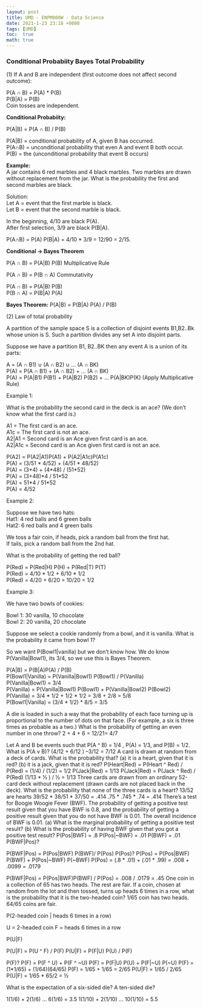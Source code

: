 ```yaml
---
layout: post
title: UMD - ENPM808W - Data Science
date: 2021-1-23 23:18 +0800
tags: [UMD]
toc:  true
math: true
---
```


<!-- Global site tag (gtag.js) - Google Analytics -->
  <script async src="https://www.googletagmanager.com/gtag/js?id=G-TG0XJZG53F"></script>
  <script>
    window.dataLayer = window.dataLayer \|\| [];
    function gtag(){dataLayer.push(arguments);}
    gtag('js', new Date());

    gtag('config', 'G-TG0XJZG53F');
  </script>

  <style TYPE="text/css">code.has-jax {font: inherit; font-size: 100%; background: inherit; border: inherit;}</style><script type="text/x-mathjax-config">
  MathJax.Hub.Config({
      tex2jax: {
          inlineMath: [['$','$'], ['\\(','\\)']],
          displayMath: [ ['$$','$$'], ["\\[","\\]"] ],
          skipTags: ['script', 'noscript', 'style', 'textarea', 'pre'] // removed 'code' entry
      }});
  MathJax.Hub.Queue(function() {
      var all = MathJax.Hub.getAllJax(), i;
      for(i = 0; i < all.length; i += 1) {
          all[i].SourceElement().parentNode.className += ' has-jax';
      }});
  </script><script type="text/javascript" src="https://cdnjs.cloudflare.com/ajax/libs/mathjax/2.7.4/MathJax.js?config=TeX-AMS_HTML-full"></script>  


### Conditional Probabiity Bayes Total Probability

(1) If A and B are independent (first outcome does not affect second outcome):

P(A ∩ B) = P(A) * P(B)<br/>
P(B\|A) = P(B)<br/>
Coin tosses are independent.

**Conditional Probabiity:**

P(A\|B) = P(A ∩ B) / P(B)

P(A\|B) = conditional probability of A, given B has occurred.<br/>
P(A∩B) = unconditional probability that even A and event B both occur.<br/>
P(B) = the (unconditional probability that event B occurs)

**Example:**<br/>
A jar contains 6 red marbles and 4 black marbles. Two marbles are drawn without replacement from the jar. What is the probability the first and second marbles are black.

Solution: <br/>
Let A = event that the first marble is black. <br/>
Let B = event that the second marble is black.<br/>

In the beginning, 4/10 are black P(A).<br/>
After first selection, 3/9 are black P(B\|A).<br/>

P(A∩B) = P(A) P(B\|A) = 4/10 * 3/9 = 12/90 = 2/15.

**Conditional -> Bayes Theorem**

P(A ∩ B) = P(A\|B) P(B) Multiplicative Rule<br/>

P(A ∩ B) = P(B ∩ A) Commutativity<br/>

P(A ∩ B) = P(A\|B) P(B)<br/>
P(B ∩ A) = P(B\|A) P(A)<br/>

**Bayes Theorem:**
P(A\|B) = P(B\|A) P(A) / P(B)


(2) Law of total probability<br/>

A partition of the sample space S is a collection of disjoint events B1,B2..Bk whose union is S. Such a partition divides any set A into disjoint parts.

Suppose we have a partition B1, B2..BK then any event A is a union of its parts:

A = (A ∩ B1) ∪  (A ∩ B2) ∪  … (A ∩ BK)<br/>
P(A) = P(A ∩ B1) + (A ∩ B2) + … (A ∩ BK)<br/>
P(A) = P(A\|B1) P(B1) + P(A\|B2) P(B2) + … P(A\|BK)P(K) (Apply Multiplicative Rule)

Example 1:

What is the probability the second card in the deck is an ace? (We don’t know what the first card is.)

A1 = The first card is an ace.<br/>
A1c = The first card is not an ace.<br/>
A2\|A1 = Second card is an Ace given first card is an ace.<br/>
A2\|A1c = Second card is an Ace given first card is not an ace.<br/>

P(A2) = P(A2\|A1)P(A1) + P(A2\|A1c)P(A1c)<br/>
P(A) = (3/51 * 4/52)  +  (4/51 * 48/52)<br/>
P(A) = (3\*4) + (4\*48) / (51\*52)<br/>
P(A) = (3+48)*4 / 51\*52<br/>
P(A) = 51\*4 / 51\*52<br/>
P(A) = 4/52<br/>

Example 2:

Suppose we have two hats: <br/>
Hat1: 4 red balls and 6 green balls<br/>
Hat2: 6 red balls and 4 green balls<br/>

We toss a fair coin, if heads, pick a random ball from the first hat.<br/>
If tails, pick a random ball from the 2nd hat.

What is the probability of getting the red ball?


P(Red) = P(Red\|H) P(H) + P(Red\|T) P(T)<br/>
P(Red) = 4/10 * 1/2 + 6/10 * 1/2<br/>
P(Red) = 4/20 + 6/20 = 10/20 = 1/2<br/>

Example 3:

We have two bowls of cookies:

Bowl 1: 30 vanilla, 10 chocolate<br/>
Bowl 2: 20 vanilla, 20 chocolate<br/>

Suppose we select a cookie randomly from a bowl, and it is vanilla. What is the probability it came from bowl 1?


So we want P(Bowl1\|vanilla) but we don’t know how. We do know P(Vanilla\|Bowl1), its 3/4, so we use this is Bayes Theorem.

P(A\|B) = P(B\|A)P(A) / P(B)<br/>
P(Bowl1\|Vanilla) = P(Vanilla\|Bowl1) P(Bowl1) / P(Vanilla)<br/>
P(Vanilla\|Bowl1) = 3/4<br/>
P(Vanilla) = P(Vanilla\|Bowl1) P(Bowl1) + P(Vanilla\|Bowl2) P(Bowl2)<br/>
P(Vanilla) = 3/4 * 1/2   + 1/2 * 1/2 = 3/8 + 2/8 = 5/8<br/>
P(Bowl1\|Vanilla) = (3/4 * 1/2) * 8/5 = 3/5<br/>



A die is loaded in such a way that the probability of each face turning up is proportional to the number of dots on that face. (For example, a six is three times as probable as a two.) What is the probability of getting an even number in one throw?
 2 +  4  + 6 = 12/21= 4/7

Let A and B be events such that P(A ^ B) = 1/4 , P(A) = 1/3, and P(B) = 1/2. What is P(A v B)?
(4/12 + 6/12 ) –3/12  = 7/12
A card is drawn at random from a deck of cards. What is the probability that? (a) it is a heart, given that it is red? (b) it is a jack, given that it is red?
P(Heart\|Red) = P(Heart ^ Red) / P(Red)
= (1/4) / (1/2) = 1/2
P(Jack\|Red) = 1/13
P(Jack\|Red) = P(Jack ^ Red) / P(Red)
(1/13 * ½ ) / ½ = 1/13
Three cards are drawn from an ordinary 52-card deck without replacement (drawn cards are not placed back in the deck). What is the probability that none of the three cards is a heart?
13/52 are hearts
39/52 * 38/51 * 37/50 = .414
.75 * .745 * .74 = .414
There’s a test for Boogie Woogie Fever (BWF). The probability of getting a positive test result given that you have BWF is 0.8, and the probability of getting a positive result given that you do not have BWF is 0.01. The overall incidence of BWF is 0.01. (a) What is the marginal probability of getting a positive test result?
(b) What is the probability of having BWF given that you got a positive test result?
P(Pos\|BWF) = .8
P(Pos|~BWF) = .01
P(BWF) = .01
P(BWF\|Pos)?

P(BWF\|Pos) = P(Pos\|BWF) P(BWF)/ P(Pos)
P(Pos)?
P(Pos) = P(Pos\|BWF) P(BWF) + P(Pos|~BWF) P(~BWF)
P(Pos) = (.8 * .01)   + (.01 * .99) = .008 + .0099 = .0179

P(BWF\|Pos) = P(Pos\|BWF)P(BWF) / P(Pos) = .008 / .0179 = .45
One coin in a collection of 65 has two heads. The rest are fair. If a coin, chosen at random from the lot and then tossed, turns up heads 6 times in a row, what is the probability that it is the two-headed coin?
1/65 coin has two heads.
64/65 coins are fair.

P(2-headed coin | heads 6 times in a row)  

U = 2-headed coin
F = heads 6 times in a row

P(U\|F)   

P(U\|F) = P(U ^ F) / P(F)
P(U\|F) = P(F\|U) P(U) / P(F)

P(F)?
P(F) = P(F ^ U) + P(F ^ ~U)
P(F) = P(F\|U) P(U) + P(F|~U) P(~U)
P(F) = (1*1/65) + (1/64)(64/65)
P(F) = 1/65 + 1/65 = 2/65
P(U\|F) = 1/65 / 2/65
P(U\|F) = 1/65 * 65/2 = ½

What is the expectation of a six-sided die? A ten-sided die?

1(1/6) + 2(1/6) … 6(1/6) = 3.5
1(1/10) + 2(1/10) … 10(1/10) = 5.5

